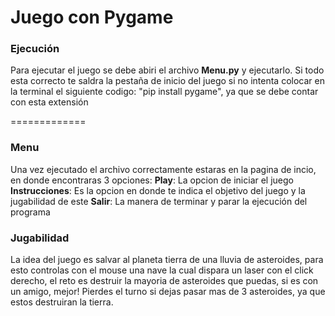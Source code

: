# Juego con Pygame

### Ejecución
Para ejecutar el juego se debe abiri el archivo **Menu.py** y ejecutarlo.
Si todo esta correcto te saldra la pestaña de inicio del juego si no intenta colocar en la terminal el siguiente codigo:
"pip install pygame", ya que se debe contar con esta extensión

=============
### Menu
Una vez ejecutado el archivo correctamente estaras en la pagina de incio, en donde encontraras 3 opciones:
**Play**: La opcion de iniciar el juego 
**Instrucciones**: Es la opcion en donde te indica el objetivo del juego y la jugabilidad de este
**Salir**: La manera de terminar y parar la ejecución del programa

### Jugabilidad 
La idea del juego es salvar al planeta tierra de una lluvia de asteroides, para esto controlas con el mouse una nave la cual dispara un laser con el click derecho, el reto es destruir la mayoria de asteroides que puedas, si es con un amigo, mejor! Pierdes el turno si dejas pasar mas de 3 asteroides, ya que estos destruiran la tierra.

